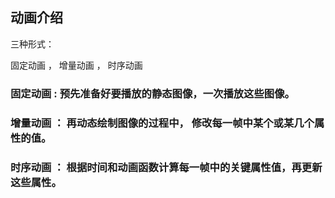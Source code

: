 ## 动画介绍

三种形式：

固定动画 ， 增量动画 ， 时序动画

### 固定动画 : 预先准备好要播放的静态图像，一次播放这些图像。

### 增量动画 ： 再动态绘制图像的过程中， 修改每一帧中某个或某几个属性的值。

### 时序动画 ： 根据时间和动画函数计算每一帧中的关键属性值，再更新这些属性。
